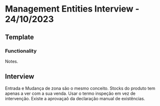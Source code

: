 # Management Entities Interview - 24/10/2023

## Template

### Functionality

Notes.

## Interview

Entrada e Mudança de zona são o mesmo conceito.
Stocks do produto tem apenas a ver com a sua venda.
Usar o termo inspeção em vez de intervenção.
Existe a aprovaçaõ da declaração manual de existências.

